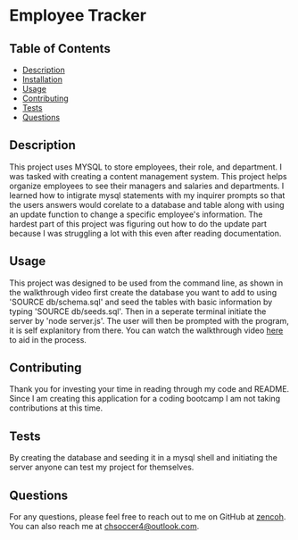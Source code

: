 # Employee Tracker

## Table of Contents
* [Description](#description)
* [Installation](#installation)
* [Usage](#usage)
* [Contributing](#contributing)
* [Tests](#tests)
* [Questions](#questions)

## Description
This project uses MYSQL to store employees, their role, and department. I was tasked with creating a content management system. This project helps organize employees to see their managers and salaries and departments. I learned how to intigrate mysql statements with my inquirer prompts so that the users answers would corelate to a database and table along with using an update function to change a specific employee's information. The hardest part of this project was figuring out how to do the update part because I was struggling a lot with this even after reading documentation.

## Usage
This project was designed to be used from the command line, as shown in the walkthrough video first create the database you want to add to using 'SOURCE db/schema.sql' and seed the tables with basic information by typing 'SOURCE db/seeds.sql'. Then in a seperate terminal initiate the server by 'node server.js'. The user will then be prompted with the program, it is self explanitory from there. You can watch the walkthrough video [here](https://drive.google.com/file/d/1zWk1UaMFxAmgUdGRGXeQVPQYuBBsOvrp/view) to aid in the process.

## Contributing
Thank you for investing your time in reading through my code and README. Since I am creating this application for a coding bootcamp I am not taking contributions at this time.

## Tests
By creating the database and seeding it in a mysql shell and initiating the server anyone can test my project for themselves.

## Questions
For any questions, please feel free to reach out to me on GitHub at [zencoh](https://github.com/zencoh). You can also reach me at chsoccer4@outlook.com.
